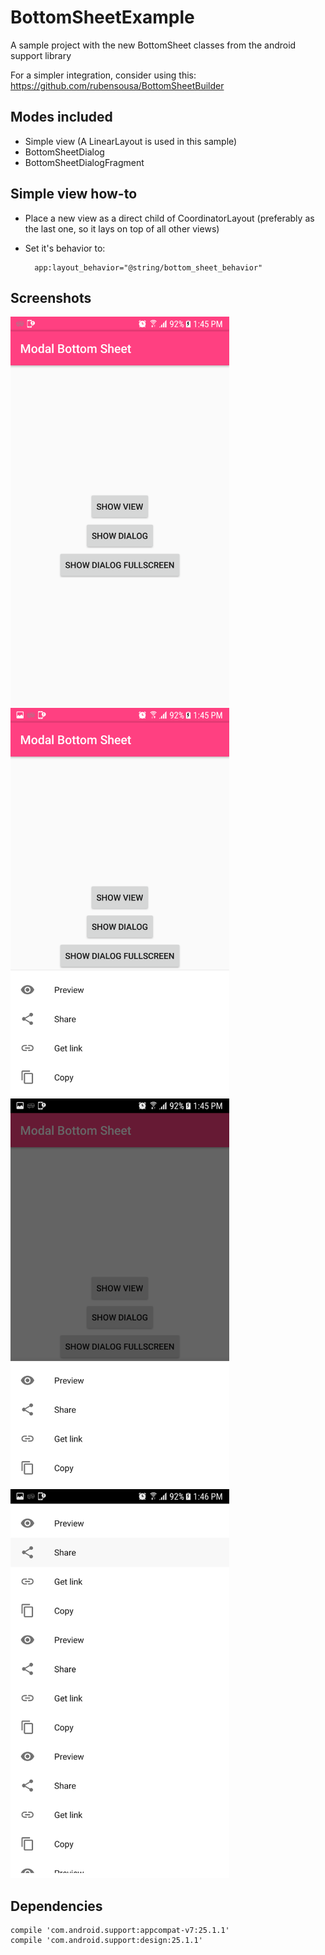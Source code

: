 # BottomSheetExample
A sample project with the new BottomSheet classes from the android support library

For a simpler integration, consider using this: https://github.com/rubensousa/BottomSheetBuilder

## Modes included

- Simple view (A LinearLayout is used in this sample)
- BottomSheetDialog
- BottomSheetDialogFragment

## Simple view how-to

- Place a new view as a direct child of CoordinatorLayout (preferably as the last one, so it lays on top of all other views)
- Set it's behavior to:

        app:layout_behavior="@string/bottom_sheet_behavior"
        
## Screenshots
<img src="screens/basic-view.png" width="350"> <img src="screens/screens-view.png" width="350"> <img src="screens/dia.png" width="350"> <img src="screens/dialog-view.png" width="350">

## Dependencies

    compile 'com.android.support:appcompat-v7:25.1.1'
    compile 'com.android.support:design:25.1.1'


